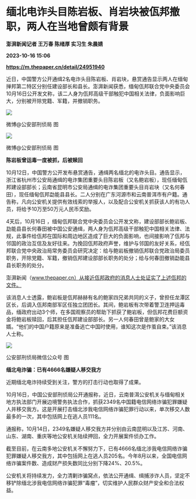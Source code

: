 # 缅北电诈头目陈岩板、肖岩块被佤邦撤职，两人在当地曾颇有背景
**澎湃新闻记者 王万春 陈绪厚 实习生 朱晨婧**

**2023-10-16 15:06**

**https://m.thepaper.cn/detail/24951940**

近日，中国警方公开通缉2名电诈头目陈岩板、肖岩块，悬赏通告显示两人在缅甸掸邦第二特区分别任建设部长和县长。澎湃新闻获悉，缅甸佤邦联合党中央委员会10月16日公开发文称，该二人身为佤邦高级干部触犯中国相关法律，负面影响巨大，分别被开除党籍、军籍，并撤销职务。

![](https://imagecloud.thepaper.cn/thepaper/image/274/355/666.jpg)

微博@公安部刑侦局 图

![](https://imagecloud.thepaper.cn/thepaper/image/274/355/665.jpg)

微博@公安部刑侦局 图

**陈岩板曾运毒一度被抓，后被赎回**

10月12日，中国警方公开发布悬赏通告，通缉两名缅北的电诈头目。通告显示，浙江省杭州市公安局通缉的电诈集团重要头目陈岩板（又名鲍岩板），现任缅甸佤邦建设部部长；云南省昆明市公安局通缉的电诈集团重要头目肖岩块（又名何春田），现任缅甸佤邦勐能县县长。二人分别在广东河源市和云南普洱市有户籍。通告称，凡向公安机关提供有效线索的举报人，以及配合公安机关抓获该人的有功人员，将给予10万至50万元人民币奖励。

4天后，10月16日 ，缅甸佤邦联合党中央委员会公开发文称，建设部部长鲍岩板、勐能县县长何春田被中国公安通缉，两人身为佤邦高级干部触犯中国相关法律、法规，此事件给佤邦在国际和周边地区造成了巨大的负面影响，也间接影响了佤邦与邻国的政治互信及友好往来。为挽回佤邦政府声誉，维护与邻国的友好关系，经佤邦联合党中央政治局常务委员会研究决定：给与鲍岩板撤销佤邦联合党政治局委员职务，开除党籍、军籍，撤销佤邦建设部部长职务的处分；给与何春田撤销勐能县县长职务的处分。

澎湃新闻（www.thepaper.cn）从接近佤邦政府的消息人士处证实了上述佤邦的文件。

该消息人士透露，鲍岩板是佤邦赫赫有名的鲍家四兄弟共同的义子，曾担任龙潭区区长，后调入佤邦南部军区任独立团团长。其间，鲍岩板有次带着警卫连押运毒品，缅政府出动3个师，在多国观察员的帮助下抓获了鲍岩板，但佤邦花费巨额资金将鲍岩板赎回，后其担任佤邦建设部部长。另一人何春田曾是鲍家的大女婿。“他们的中国户籍原来是准备逃亡中国时使用，谁知这次是作茧自束。”该消息人士称。

![](https://imagecloud.thepaper.cn/thepaper/image/274/355/667.png)

 公安部刑侦局微信公众号 图

**缅北电诈骗：已有4666名嫌疑人移交我方**

近期缅北电诈持续受到关注，警方的打击行动也取得了成果。

10月16日，中国公安部刑侦局公开通报称，近日，云南普洱公安机关与缅甸相关地方执法部门开展边境警务执法合作，抓获2349名中国籍电信网络诈骗犯罪嫌疑人并移交我方。这是开展打击缅北涉我电信网络诈骗犯罪行动以来，单次移交人数最多的一次，其中包括网上在逃人员111名。

通报称，10月14日，2349名嫌疑人移交我方并分别由云南昆明以及江苏、河南、山东、湖南、重庆等地公安机关陆续押回，全力开展案件侦办工作。

截至目前，在云南多地公安机关不懈努力下，已有4666名缅北涉我电信网络诈骗犯罪嫌疑人移交我方，其中包括网上在逃人员205名。今年8月以来，全国电信网络诈骗案件数、造成财产损失数同比分别下降24%、20.5%。

公安机关将持续发力，全力清剿诈骗窝点，依法公开通缉、缉捕涉诈人员，坚定不移铲除缅北涉我电信网络诈骗犯罪“毒瘤”，切实维护人民群众财产安全和合法权益。